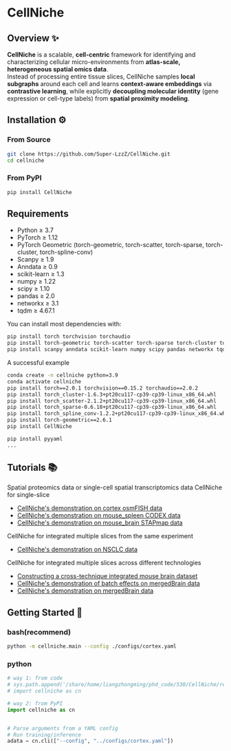 
# CellNiche

## Overview ✨
**CellNiche** is a scalable, **cell-centric** framework for identifying and characterizing cellular micro-environments from **atlas-scale, heterogeneous spatial omics data**.  
Instead of processing entire tissue slices, CellNiche samples **local subgraphs** around each cell and learns **context-aware embeddings** via **contrastive learning**, while explicitly **decoupling molecular identity** (gene expression or cell-type labels) from **spatial proximity modeling**.


## Installation ⚙️
### From Source
```bash
git clone https://github.com/Super-LzzZ/CellNiche.git
cd cellniche
```
### From PyPI
```bash
pip install CellNiche
```

## Requirements
- Python ≥ 3.7  
- PyTorch ≥ 1.12  
- PyTorch Geometric (torch-geometric, torch-scatter, torch-sparse, torch-cluster, torch-spline-conv)  
- Scanpy ≥ 1.9  
- Anndata ≥ 0.9  
- scikit-learn ≥ 1.3  
- numpy ≥ 1.22  
- scipy ≥ 1.10  
- pandas ≥ 2.0  
- networkx ≥ 3.1   
- tqdm ≥ 4.67.1  

You can install most dependencies with:

```bash
pip install torch torchvision torchaudio
pip install torch-geometric torch-scatter torch-sparse torch-cluster torch-spline-conv
pip install scanpy anndata scikit-learn numpy scipy pandas networkx tqdm
```

A successful example
```bash
conda create -n cellniche python=3.9
conda activate cellniche
pip install torch==2.0.1 torchvision==0.15.2 torchaudio==2.0.2
pip install torch_cluster-1.6.3+pt20cu117-cp39-cp39-linux_x86_64.whl
pip install torch_scatter-2.1.2+pt20cu117-cp39-cp39-linux_x86_64.whl
pip install torch_sparse-0.6.18+pt20cu117-cp39-cp39-linux_x86_64.whl
pip install torch_spline_conv-1.2.2+pt20cu117-cp39-cp39-linux_x86_64.whl
pip install torch-geometric==2.6.1
pip install CellNiche

pip install pyyaml
...
```


## Tutorials 📚
Spatial proteomics data or single-cell spatial transcriptomics data
CellNiche for single-slice
* [CellNiche's demonstration on cortex osmFISH data](tutorial/cortex.ipynb)
* [CellNiche's demonstration on mouse_spleen CODEX data](tutorial/spleen.ipynb)
* [CellNiche's demonstration on mouse_brain STAPmap data](tutorial/brain_STARmap.ipynb)

CellNiche for integrated multiple slices from the same experiment
* [CellNiche's demonstration on NSCLC data](tutorial/NSCLC.ipynb)

CellNiche for integrated multiple slices across different technologies
* [Constructing a cross-technique integrated mouse brain dataset](tutorial/create_mergedBrainDataset.ipynb)
* [CellNiche's demonstration of batch effects on mergedBrain data](tutorial/mergedBrain_batch.ipynb)
* [CellNiche's demonstration on mergedBrain data](tutorial/mergedBrain.ipynb)


## Getting Started 🚀
### bash(recommend)
```bash
python -m cellniche.main --config ./configs/cortex.yaml

```
### python
```python
# way 1: from code
# sys.path.append('/share/home/liangzhongming/phd_code/530/CellNiche/release') from code
# import cellniche as cn

# way 2: from PyPI
import cellniche as cn


# Parse arguments from a YAML config
# Run training/inference
adata = cn.cli(["--config", "../configs/cortex.yaml"])
```

